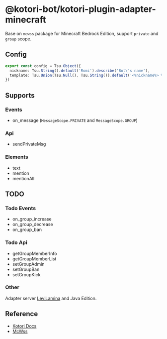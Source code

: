 # @kotori-bot/kotori-plugin-adapter-minecraft

Base on `mcwss` package for Minecraft Bedrock Edition, support `private` and `group` scope.

## Config

```typescript
export const config = Tsu.Object({
  nickname: Tsu.String().default('Romi').describe('Bot\'s name'),
  template: Tsu.Union(Tsu.Null(), Tsu.String()).default('<%nickname%> %msg%').describe('The template of bot sent message ')
})
```

## Supports

### Events

- on_message (`MessageScope.PRIVATE` and `MessageScope.GROUP`)

### Api

- sendPrivateMsg

### Elements

- text
- mention
- mentionAll

## TODO

### Todo Events

- on_group_increase
- on_group_decrease
- on_group_ban

### Todo Api

- getGroupMemberInfo
- getGroupMemberList
- setGroupAdmin
- setGroupBan
- setGroupKick

### Other

Adapter server [LeviLamina](https://github.com/LiteLDev/LeviLamina/) and Java Edition.

## Reference

- [Kotori Docs](https://kotori.js.org/)
- [McWss](https://github.com/biyuehu/mcwss)
